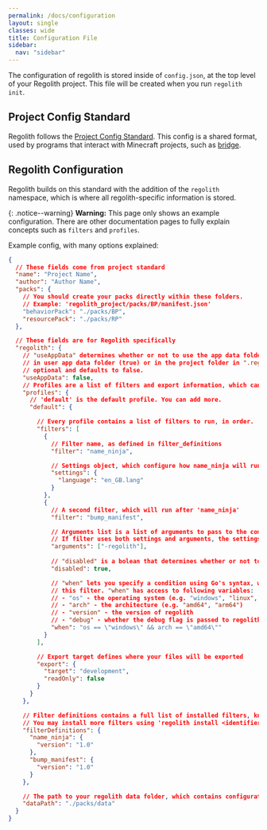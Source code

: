 ```yaml
---
permalink: /docs/configuration
layout: single
classes: wide
title: Configuration File
sidebar:
  nav: "sidebar"
---
```


The configuration of regolith is stored inside of `config.json`, at the top level of your Regolith project. This file will be created when you run `regolith init`.

## Project Config Standard

Regolith follows the [Project Config Standard](https://github.com/Bedrock-OSS/project-config-standard). This config is a shared format, used by programs that interact with Minecraft projects, such as [bridge](https://editor.bridge-core.app/).

## Regolith Configuration

Regolith builds on this standard with the addition of the `regolith` namespace, which is where all regolith-specific information is stored.

{: .notice--warning}
**Warning:** This page only shows an example configuration. There are other documentation pages to fully explain concepts such as `filters` and `profiles`.

Example config, with many options explained:

```json
{
  // These fields come from project standard
  "name": "Project Name",
  "author": "Author Name",
  "packs": {
    // You should create your packs directly within these folders.
    // Example: 'regolith_project/packs/BP/manifest.json'
    "behaviorPack": "./packs/BP",
    "resourcePack": "./packs/RP"
  },

  // These fields are for Regolith specifically
  "regolith": {
    // "useAppData" determines whether or not to use the app data folder, regolith should save its cache
    // in user app data folder (true) or in the project folder in ".regolith" (false). This setting is
    // optional and defaults to false. 
    "useAppData": false,
    // Profiles are a list of filters and export information, which can be run with 'regolith run <profile>'
    "profiles": {
      // 'default' is the default profile. You can add more.
      "default": {

        // Every profile contains a list of filters to run, in order.
        "filters": [
          {
            // Filter name, as defined in filter_definitions
            "filter": "name_ninja",

            // Settings object, which configure how name_ninja will run (optional)
            "settings": {
              "language": "en_GB.lang"
            }
          },
          {
            // A second filter, which will run after 'name_ninja'
            "filter": "bump_manifest",

            // Arguments list is a list of arguments to pass to the command that runs the filter (optional).
            // If filter uses both settings and arguments, the settings json is passed as the first argument.
            "arguments": ["-regolith"],
            
            // "disabled" is a bolean that determines whether or not to run this filter (optional).
            "disabled": true,

            // "when" lets you specify a condition using Go's syntax, which determines whether or not to run
            // this filter. "when" has access to following variables:
            // - "os" - the operating system (e.g. "windows", "linux", "darwin")
            // - "arch" - the architecture (e.g. "amd64", "arm64")
            // - "version" - the version of regolith
            // - "debug" - whether the debug flag is passed to regolith or not
            "when": "os == \"windows\" && arch == \"amd64\""
          }
        ],

        // Export target defines where your files will be exported
        "export": {
          "target": "development",
          "readOnly": false
        }
      }
    },

    // Filter definitions contains a full list of installed filters, known to Regolith.
    // You may install more filters using 'regolith install <identifier>'
    "filterDefinitions": {
      "name_ninja": {
        "version": "1.0"
      },
      "bump_manifest": {
        "version": "1.0"
      }
    },

    // The path to your regolith data folder, which contains configuration files for your filter.
    "dataPath": "./packs/data"
  }
}
```